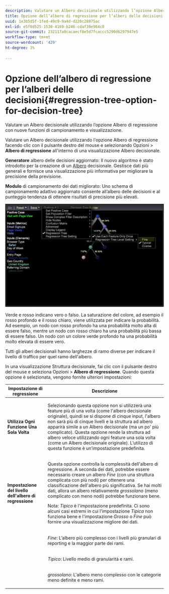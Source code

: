 ```yaml
---
description: Valutare un Albero decisionale utilizzando l’opzione Albero di regressione con nuove funzioni di campionamento e visualizzazione.
title: Opzione dell’albero di regressione per l’alberi delle decisioni
uuid: 1e3b5d5f-1fed-49c9-9a4d-d220c28075ac
exl-id: e5f8d525-1530-4169-b246-cdaf30e984c0
source-git-commit: 232117a8cacaecf8e5d7fcaccc5290d6297947e5
workflow-type: tm+mt
source-wordcount: '429'
ht-degree: 3%

---
```


# Opzione dell’albero di regressione per l’alberi delle decisioni{#regression-tree-option-for-decision-tree}

Valutare un Albero decisionale utilizzando l’opzione Albero di regressione con nuove funzioni di campionamento e visualizzazione.

Valutare un Albero decisionale utilizzando l&#39;opzione Albero di regressione facendo clic con il pulsante destro del mouse e selezionando Opzioni > **Albero di regressione** all&#39;interno di una visualizzazione Albero decisionale.

**Generatore** albero delle decisioni aggiornato: Il nuovo algoritmo è stato introdotto per la creazione di un  [Albero](https://experienceleague.adobe.com/docs/data-workbench/using/client/analysis-visualizations/decision-trees/c-decision-trees.html) decisionale. Gestisce dati più generali e fornisce una visualizzazione più informativa per migliorare la precisione della previsione.

**Modulo** di campionamento dei dati migliorato: Uno schema di campionamento adattivo aggiornato consente all’albero delle decisioni e al punteggio tendenza di ottenere risultati di precisione più elevati.

![](assets/CART-RegressionTreeOptions.jpg)

Verde e rosso indicano vero o falso. La saturazione del colore, ad esempio il rosso profondo e il rosso chiaro, viene utilizzata per indicare la probabilità. Ad esempio, un nodo con rosso profondo ha una probabilità molto alta di essere falso, mentre un nodo con rosso chiaro ha una probabilità più bassa di essere falso. Un nodo con un colore verde profondo ha una probabilità molto elevata di essere vero.

Tutti gli alberi decisionali hanno larghezze di ramo diverse per indicare il livello di traffico per quel ramo dell&#39;albero.

In una visualizzazione Struttura decisionale, fai clic con il pulsante destro del mouse e seleziona Opzioni > **Albero di regressione**. Quando questa opzione è selezionata, vengono fornite ulteriori impostazioni:

<table id="table_39E025A3E0B549B4BEDCE0D30A499211"> 
 <thead> 
  <tr> 
   <th colname="col1" class="entry"> Impostazione di regressione </th> 
   <th colname="col2" class="entry"> Descrizione </th> 
  </tr>
 </thead>
 <tbody> 
  <tr> 
   <td colname="col1"> <p><b>Utilizza Ogni Funzione Una Sola Volta</b> </p> </td> 
   <td colname="col2"> <p>Selezionando questa opzione non si utilizzerà una feature più di una volta (come l'albero decisionale originale), quindi se si dispone di cinque input, l'albero non sarà più di cinque livelli e la struttura ad albero apparirà simile a un Albero decisionale (ma un po' più complicato). Questa opzione rende la struttura ad albero veloce utilizzando ogni feature una sola volta (come un Albero decisionale originale). L’utilizzo di questa funzione è un’impostazione predefinita. </p> </td> 
  </tr> 
  <tr> 
   <td colname="col1"> <p><b>Impostazione del livello dell'albero di regressione  </b> </p> </td> 
   <td colname="col2"> <p>Questa opzione controlla la complessità dell'albero di regressione. A seconda dei dati, potrebbe essere necessario creare un albero <i>Fine</i> (con una struttura complicata con più nodi) per ottenere una classificazione dell'albero più significativa. Se hai molti dati, allora un albero relativamente <i>grossolano</i> (meno complicato con meno nodi) potrebbe funzionare bene. </p> <p> <p>Nota: <i>Tipico</i> è l'impostazione predefinita. Ci sono alcuni casi estremi in cui l'impostazione <i>Tipica</i> non funziona bene e l'impostazione <i>Grosso</i> o <i>Fine</i> può fornire una visualizzazione migliore dei dati. </p> </p> </td> 
  </tr> 
  <tr> 
   <td colname="col1"> </td> 
   <td colname="col2"> <p><i>Fine</i>: L’albero più complesso con i livelli più granulari di reporting e la maggior parte dei rami. </p> </td> 
  </tr> 
  <tr> 
   <td colname="col1"> </td> 
   <td colname="col2"> <p><i>Tipico</i>: Livello medio di granularità e rami. </p> </td> 
  </tr> 
  <tr> 
   <td colname="col1"> </td> 
   <td colname="col2"> <p><i>grossolano</i>: L'albero meno complesso con le categorie meno definite e meno rami. </p> </td> 
  </tr> 
 </tbody> 
</table>
